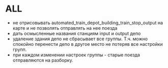 # ALL

 - не отрисовывать automated_train_depot_building_train_stop_output на карте и не позволять отправлять на нее поезда
 - дать осмысленные названия станциям input и output депо 
 - удаление здания депо не сбрасывает все группы. Т.ч. можно спокойно перенести депо в другое место не потеряв все настройки групп. 
 - при каждом изменении настроек группы - старые поезда отправляются на разборку.